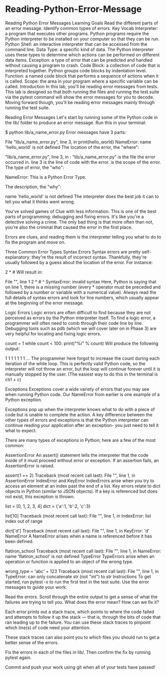 # Reading-Python-Error-Message

Reading Python Error Messages Learning Goals Read the different parts of an error message. Identify common types of errors. Key Vocab Interpreter: a program that executes other programs. Python programs require the Python interpreter to be installed on your computer so that they can be run. Python Shell: an interactive interpreter that can be accessed from the command line. Data Type: a specific kind of data. The Python interpreter uses these types to determine which actions can be performed on different data items. Exception: a type of error that can be predicted and handled without causing a program to crash. Code Block: a collection of code that is interpreted together. Python groups code blocks by indentation level. Function: a named code block that performs a sequence of actions when it is called. Scope: the area in your program where a specific variable can be called. Introduction In this lab, you'll be reading error messages from tests. This lab is designed so that both running the files and running the test suite via the pytest command will show the error messages for you to decode. Moving forward though, you'll be reading error messages mainly through running the test suite.

Reading Error Messages Let's start by running some of the Python code in the lib/ folder to produce an error message. Run this in your terminal:

$ python lib/a_name_error.py Error messages have 3 parts:

File "lib/a_name_error.py", line 3, in print(hello_world) NameError: name 'hello_world' is not defined The location of the error, the "where":

"lib/a_name_error.py", line 3, in : "lib/a_name_error.py" is the file the error occurred in. line 3 is the line of code with the error. is the scope of the error. The type of error, the "who":

NameError: This is a Python Error Type.

The description, the "why":

name 'hello_world' is not defined The interpreter does the best job it can to tell you what it thinks went wrong.

You've solved games of Clue with less information. This is one of the best parts of programming: debugging and fixing errors. It's like you're a detective solving a crime. The only bad thing is that more often than not, you're also the criminal that caused the error in the first place.

Errors are clues, and reading them is the interpreter telling you what to do to fix the program and move on.

Three Common Error Types Syntax Errors Syntax errors are pretty self-explanatory: they're the result of incorrect syntax. Thankfully, they're usually followed by a guess about the location of the error. For instance:

2 * # Will result in:

File "", line 1 2 * # ^ SyntaxError: invalid syntax Here, Python is saying that on line 1, there is a missing number (every * operator must be preceded and followed by a number or variable with a numerical value). Always read the full details of syntax errors and look for line numbers, which usually appear at the beginning of the error message.

Logic Errors Logic errors are often difficult to find because they are not perceived as errors by the Python interpreter itself. To find a logic error, a programmer will often need to comb through their code line by line. Debugging tools such as pdb (which we will cover later on in Phase 3) are very helpful for locating and fixing logic errors.

count = 1 while count < 100: print("%i" % count) Will produce the following output:

1 1 1 1 1 1 1 ... The programmer here forgot to increase the count during each iteration of the while loop. This is perfectly valid Python code, so the interpreter will not throw an error, but the loop will continue forever until it is manually stopped by the user. (The easiest way to do this in the terminal is ctrl + c)

Exceptions Exceptions cover a wide variety of errors that you may see when running Python code. Our NameError from earlier is one example of a Python exception.

Exceptions pop up when the interpreter knows what to do with a piece of code but is unable to complete the action. A key difference between the other types of errors and exceptions is that the Python interpreter can continue reading your application after an exception- you just need to tell it what to expect.

There are many types of exceptions in Python; here are a few of the most common:

AssertionError An assert() statement tells the interpreter that the code inside of it must proceed without error or exception. If an assertion fails, an AssertionError is raised.

assert(1 == 2) Traceback (most recent call last): File "", line 1, in AssertionError IndexError and KeyError IndexErrors arise when you try to access an element at an index past the end of a list. Key errors relate to dict objects in Python (similar to JSON objects). If a key is referenced but does not exist, this exception is thrown.

list = [0, 1, 2, 3, 4] dict = {'a':1, 'b':2, 'c':3}

list[10] Traceback (most recent call last): File "", line 1, in IndexError: list index out of range

dict['d'] Traceback (most recent call last): File "", line 1, in KeyError: 'd' NameError A NameError arises when a name is referenced before it has been defined.

flatiron_school Traceback (most recent call last): File "", line 1, in NameError: name 'flatiron_school' is not defined TypeError TypeErrors arise when an operation or function is applied to an object of the wrong type.

wrong_type = 'abc' + 123 Traceback (most recent call last): File "", line 1, in TypeError: can only concatenate str (not "int") to str Instructions To get started, run pytest -x to run the first test in the test suite. Use the error messages to guide your work:

Read the errors. Scroll through the entire output to get a sense of what the failures are trying to tell you. What does the error mean? How can we fix it?

Each error prints out a stack trace, which points to where the code failed and attempts to follow it up the stack — that is, through the bits of code that ran leading up to the failure. You can use these stack traces to pinpoint which line(s) of code need your attention.

These stack traces can also point you to which files you should run to get a better sense of the errors.

Fix the errors in each of the files in lib/. Then confirm the fix by running pytest again.

Commit and push your work using git when all of your tests have passed!
